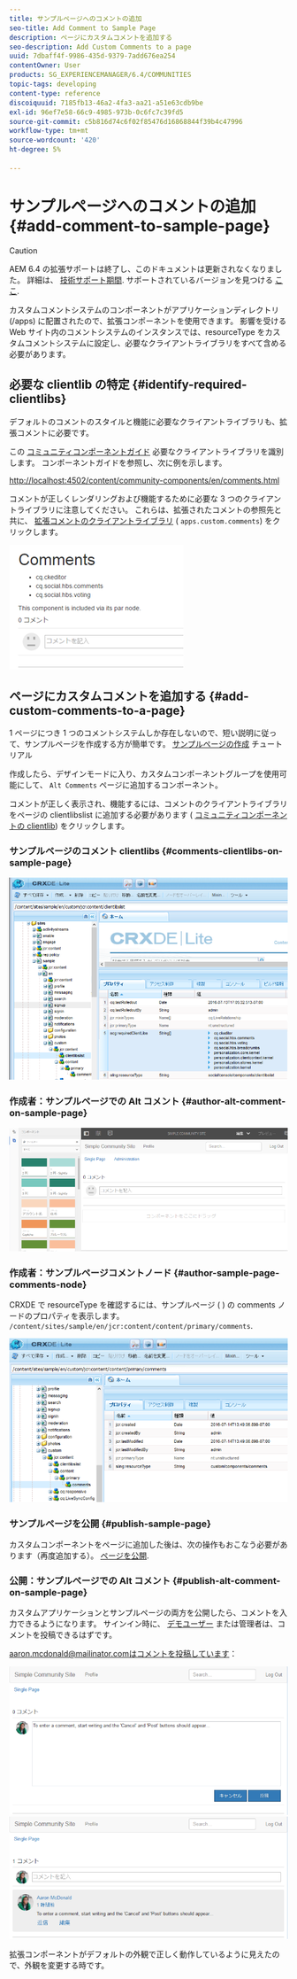 ```yaml
---
title: サンプルページへのコメントの追加
seo-title: Add Comment to Sample Page
description: ページにカスタムコメントを追加する
seo-description: Add Custom Comments to a page
uuid: 7dbaff4f-9986-435d-9379-7add676ea254
contentOwner: User
products: SG_EXPERIENCEMANAGER/6.4/COMMUNITIES
topic-tags: developing
content-type: reference
discoiquuid: 7185fb13-46a2-4fa3-aa21-a51e63cdb9be
exl-id: 96ef7e58-66c9-4985-973b-0c6fc7c39fd5
source-git-commit: c5b816d74c6f02f85476d16868844f39b4c47996
workflow-type: tm+mt
source-wordcount: '420'
ht-degree: 5%

---
```


# サンプルページへのコメントの追加 {#add-comment-to-sample-page}

>[!CAUTION]
>
>AEM 6.4 の拡張サポートは終了し、このドキュメントは更新されなくなりました。 詳細は、 [技術サポート期間](https://helpx.adobe.com/jp/support/programs/eol-matrix.html). サポートされているバージョンを見つける [ここ](https://experienceleague.adobe.com/docs/?lang=ja).

カスタムコメントシステムのコンポーネントがアプリケーションディレクトリ (/apps) に配置されたので、拡張コンポーネントを使用できます。 影響を受ける Web サイト内のコメントシステムのインスタンスでは、resourceType をカスタムコメントシステムに設定し、必要なクライアントライブラリをすべて含める必要があります。

## 必要な clientlib の特定 {#identify-required-clientlibs}

デフォルトのコメントのスタイルと機能に必要なクライアントライブラリも、拡張コメントに必要です。

この [コミュニティコンポーネントガイド](components-guide.md) 必要なクライアントライブラリを識別します。 コンポーネントガイドを参照し、次に例を示します。

[http://localhost:4502/content/community-components/en/comments.html](http://localhost:4502/content/community-components/en/comments.html)

コメントが正しくレンダリングおよび機能するために必要な 3 つのクライアントライブラリに注意してください。 これらは、拡張されたコメントの参照先と共に、 [拡張コメントのクライアントライブラリ](extend-create-components.md#create-a-client-library-folder) ( `apps.custom.comments`) をクリックします。

![chlimage_1-47](assets/chlimage_1-47.png)

## ページにカスタムコメントを追加する {#add-custom-comments-to-a-page}

1 ページにつき 1 つのコメントシステムしか存在しないので、短い説明に従って、サンプルページを作成する方が簡単です。 [サンプルページの作成](create-sample-page.md) チュートリアル

作成したら、デザインモードに入り、カスタムコンポーネントグループを使用可能にして、 `Alt Comments` ページに追加するコンポーネント。

コメントが正しく表示され、機能するには、コメントのクライアントライブラリをページの clientlibslist に追加する必要があります ( [コミュニティコンポーネントの clientlib](clientlibs.md)) をクリックします。

### サンプルページのコメント clientlibs {#comments-clientlibs-on-sample-page}

![サンプルページのコメント clientlibs](assets/chlimage_1-48.png)

### 作成者：サンプルページでの Alt コメント {#author-alt-comment-on-sample-page}

![サンプルページでの Alt コメント](assets/chlimage_1-49.png)

### 作成者：サンプルページコメントノード {#author-sample-page-comments-node}

CRXDE で resourceType を確認するには、サンプルページ ( ) の comments ノードのプロパティを表示します。 `/content/sites/sample/en/jcr:content/content/primary/comments`.

![chlimage_1-50](assets/chlimage_1-50.png)

### サンプルページを公開 {#publish-sample-page}

カスタムコンポーネントをページに追加した後は、次の操作もおこなう必要があります（再度追加する）。 [ページを公開](sites-console.md#publishing-the-site).

### 公開：サンプルページでの Alt コメント {#publish-alt-comment-on-sample-page}

カスタムアプリケーションとサンプルページの両方を公開したら、コメントを入力できるようになります。 サインイン時に、 [デモユーザー](tutorials.md#demo-users) または管理者は、コメントを投稿できるはずです。

aaron.mcdonald@mailinator.comはコメントを投稿しています：

![chlimage_1-51](assets/chlimage_1-51.png) ![chlimage_1-52](assets/chlimage_1-52.png)

拡張コンポーネントがデフォルトの外観で正しく動作しているように見えたので、外観を変更する時です。

